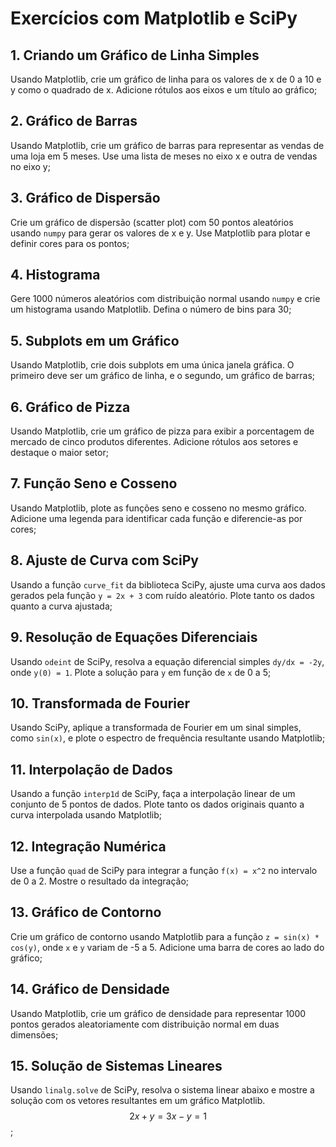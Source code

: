 # Exercícios com Matplotlib e SciPy

## 1. Criando um Gráfico de Linha Simples
Usando Matplotlib, crie um gráfico de linha para os valores de x de 0 a 10 e y como o quadrado de x. Adicione rótulos aos eixos e um título ao gráfico;

## 2. Gráfico de Barras
Usando Matplotlib, crie um gráfico de barras para representar as vendas de uma loja em 5 meses. Use uma lista de meses no eixo x e outra de vendas no eixo y;

## 3. Gráfico de Dispersão
Crie um gráfico de dispersão (scatter plot) com 50 pontos aleatórios usando `numpy` para gerar os valores de x e y. Use Matplotlib para plotar e definir cores para os pontos;

## 4. Histograma
Gere 1000 números aleatórios com distribuição normal usando `numpy` e crie um histograma usando Matplotlib. Defina o número de bins para 30;

## 5. Subplots em um Gráfico
Usando Matplotlib, crie dois subplots em uma única janela gráfica. O primeiro deve ser um gráfico de linha, e o segundo, um gráfico de barras;

## 6. Gráfico de Pizza
Usando Matplotlib, crie um gráfico de pizza para exibir a porcentagem de mercado de cinco produtos diferentes. Adicione rótulos aos setores e destaque o maior setor;

## 7. Função Seno e Cosseno
Usando Matplotlib, plote as funções seno e cosseno no mesmo gráfico. Adicione uma legenda para identificar cada função e diferencie-as por cores;

## 8. Ajuste de Curva com SciPy
Usando a função `curve_fit` da biblioteca SciPy, ajuste uma curva aos dados gerados pela função `y = 2x + 3` com ruído aleatório. Plote tanto os dados quanto a curva ajustada;

## 9. Resolução de Equações Diferenciais
Usando `odeint` de SciPy, resolva a equação diferencial simples `dy/dx = -2y`, onde `y(0) = 1`. Plote a solução para `y` em função de `x` de 0 a 5;

## 10. Transformada de Fourier
Usando SciPy, aplique a transformada de Fourier em um sinal simples, como `sin(x)`, e plote o espectro de frequência resultante usando Matplotlib;

## 11. Interpolação de Dados
Usando a função `interp1d` de SciPy, faça a interpolação linear de um conjunto de 5 pontos de dados. Plote tanto os dados originais quanto a curva interpolada usando Matplotlib;

## 12. Integração Numérica
Use a função `quad` de SciPy para integrar a função `f(x) = x^2` no intervalo de 0 a 2. Mostre o resultado da integração;

## 13. Gráfico de Contorno
Crie um gráfico de contorno usando Matplotlib para a função `z = sin(x) * cos(y)`, onde `x` e `y` variam de -5 a 5. Adicione uma barra de cores ao lado do gráfico;

## 14. Gráfico de Densidade
Usando Matplotlib, crie um gráfico de densidade para representar 1000 pontos gerados aleatoriamente com distribuição normal em duas dimensões;

## 15. Solução de Sistemas Lineares
Usando `linalg.solve` de SciPy, resolva o sistema linear abaixo e mostre a solução com os vetores resultantes em um gráfico Matplotlib.
$$
2x + y = 3
x - y = 1
$$
;
